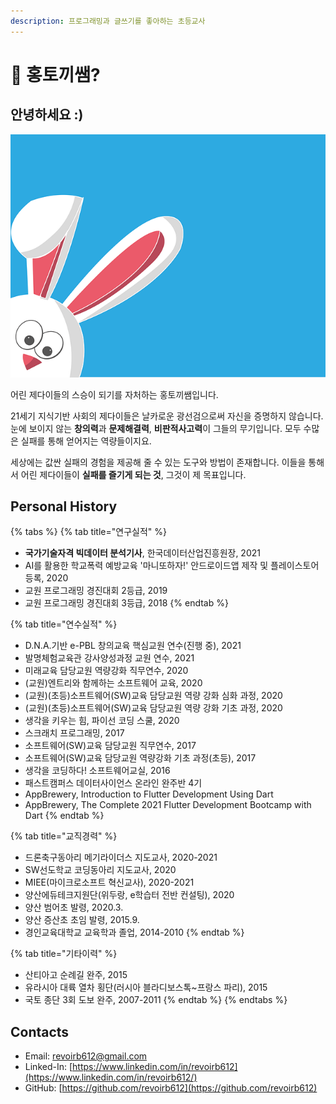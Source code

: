 ```yaml
---
description: 프로그래밍과 글쓰기를 좋아하는 초등교사
---
```


# 🐰 홍토끼쌤?

## 안녕하세요 :\)

![](.gitbook/assets/easter-1995546_640.png)

어린 제다이들의 스승이 되기를 자처하는 홍토끼쌤입니다.

21세기 지식기반 사회의 제다이들은 날카로운 광선검으로써 자신을 증명하지 않습니다. 눈에 보이지 않는 **창의력**과 **문제해결력**, **비판적사고력**이 그들의 무기입니다. 모두 수많은 실패를 통해 얻어지는 역량들이지요.

세상에는 값싼 실패의 경험을 제공해 줄 수 있는 도구와 방법이 존재합니다. 이들을 통해서 어린 제다이들이 **실패를 즐기게 되는 것**, 그것이 제 목표입니다.

## Personal History

{% tabs %}
{% tab title="연구실적" %}
* **국가기술자격 빅데이터 분석기사**, 한국데이터산업진흥원장, 2021
* AI를 활용한 학교폭력 예방교육 '마니또하자!' 안드로이드앱 제작 및 플레이스토어 등록, 2020
* 교원 프로그래밍 경진대회 2등급, 2019
* 교원 프로그래밍 경진대회 3등급, 2018
{% endtab %}

{% tab title="연수실적" %}
* D.N.A.기반 e-PBL 창의교육 핵심교원 연수\(진행 중\), 2021
* 발명체험교육관 강사양성과정 교원 연수, 2021
* 미래교육 담당교원 역량강화 직무연수, 2020
* \(교원\)엔트리와 함께하는 소프트웨어 교육, 2020
* \(교원\)\(초등\)소프트웨어\(SW\)교육 담당교원 역량 강화 심화 과정, 2020
* \(교원\)\(초등\)소프트웨어\(SW\)교육 담당교원 역량 강화 기초 과정, 2020
* 생각을 키우는 힘, 파이선 코딩 스쿨, 2020
* 스크래치 프로그래밍, 2017
* 소프트웨어\(SW\)교육 담당교원 직무연수, 2017
* 소프트웨어\(SW\)교육 담당교원 역량강화 기초 과정\(초등\), 2017
* 생각을 코딩하다! 소프트웨어교실, 2016
* 패스트캠퍼스 데이터사이언스 온라인 완주반 4기
* AppBrewery, Introduction to Flutter Development Using Dart
* AppBrewery, The Complete 2021 Flutter Development Bootcamp with Dart
{% endtab %}

{% tab title="교직경력" %}
* 드론축구동아리 메기라이더스 지도교사, 2020-2021
* SW선도학교 코딩동아리 지도교사, 2020
* MIEE\(마이크로소프트 혁신교사\), 2020-2021
* 양산에듀테크지원단\(위두랑, e학습터 전반 컨설팅\), 2020
* 양산 범어초 발령, 2020.3.
* 양산 증산초 초임 발령, 2015.9.
* 경인교육대학교 교육학과 졸업, 2014-2010
{% endtab %}

{% tab title="기타이력" %}
* 산티아고 순례길 완주, 2015
* 유라시아 대륙 열차 횡단\(러시아 블라디보스톡~프랑스 파리\), 2015
* 국토 종단 3회 도보 완주, 2007-2011
{% endtab %}
{% endtabs %}

## Contacts

* Email: revoirb612@gmail.com
* Linked-In: [https://www.linkedin.com/in/revoirb612](https://www.linkedin.com/in/revoirb612/)
* GitHub: [https://github.com/revoirb612](https://github.com/revoirb612)


